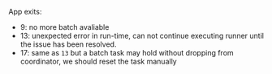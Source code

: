 
App exits:

+ 9: no more batch avaliable
+ 13: unexpected error in run-time, can not continue executing runner until the issue has been resolved.
+ 17: same as `13` but a batch task may hold without dropping from coordinator, we should reset the task manually 
